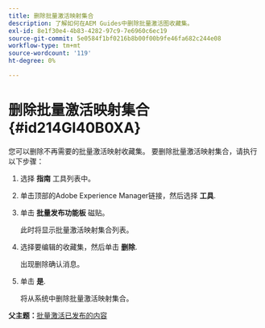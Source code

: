 ```yaml
---
title: 删除批量激活映射集合
description: 了解如何在AEM Guides中删除批量激活图收藏集。
exl-id: 8e1f30e4-4b83-4282-97c9-7e6960c6ec19
source-git-commit: 5e0584f1bf0216b8b00f00b9fe46fa682c244e08
workflow-type: tm+mt
source-wordcount: '119'
ht-degree: 0%

---
```


# 删除批量激活映射集合 {#id214GI40B0XA}

您可以删除不再需要的批量激活映射收藏集。 要删除批量激活映射集合，请执行以下步骤：

1. 选择 **指南** 工具列表中。

1. 单击顶部的Adobe Experience Manager链接，然后选择 **工具**.

1. 单击 **批量发布功能板** 磁贴。

   此时将显示批量激活映射集合列表。

1. 选择要编辑的收藏集，然后单击 **删除**.

   出现删除确认消息。

1. 单击 **是**.

   将从系统中删除批量激活映射集合。


**父主题：**[&#x200B;批量激活已发布的内容](conf-bulk-activation.md)
